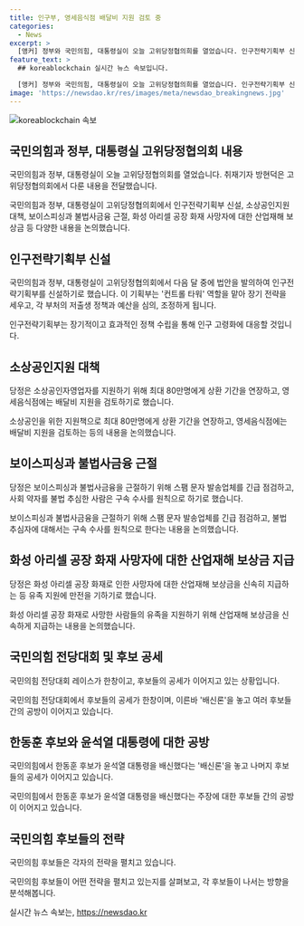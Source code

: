 ```yaml
---
title: 인구부, 영세음식점 배달비 지원 검토 중
categories:
  - News
excerpt: >
  [앵커] 정부와 국민의힘, 대통령실이 오늘 고위당정협의희를 열었습니다. 인구전략기획부 신설, 소상공인자영업자 지원 등 대책 발표. 보이스피싱과 불법사금융 근절을 위한 조치로 스팸 문자 발송업체 점검 등 결정. 국민의힘 내 한동훈 후보와 윤석열 대통령을 둘러싼 공세 속 전당대회 레이스 진행 중. 민주당 전 대표 이재명에 연임론 뚜렷. 최고위원 후보군 몰리며 명심 마케팅 진행 중.
feature_text: >
  ## koreablockchain 실시간 뉴스 속보입니다.

  [앵커] 정부와 국민의힘, 대통령실이 오늘 고위당정협의희를 열었습니다. 인구전략기획부 신설, 소상공인자영업자 지원 등 대책 발표. 보이스피싱과 불법사금융 근절을 위한 조치로 스팸 문자 발송업체 점검 등 결정. 국민의힘 내 한동훈 후보와 윤석열 대통령을 둘러싼 공세 속 전당대회 레이스 진행 중. 민주당 전 대표 이재명에 연임론 뚜렷. 최고위원 후보군 몰리며 명심 마케팅 진행 중.
image: 'https://newsdao.kr/res/images/meta/newsdao_breakingnews.jpg'
---
```


<p><img src="https://newsdao.kr/res/images/meta/newsdao_breakingnews.jpg" alt="koreablockchain 속보" /></p>

<h2 data-ke-size="size26">국민의힘과 정부, 대통령실 고위당정협의회 내용</h2>

<p>국민의힘과 정부, 대통령실이 오늘 고위당정협의회를 열었습니다. 취재기자 방현덕은 고위당정협의회에서 다룬 내용을 전달했습니다.</p>

<p data-ke-size="size16">국민의힘과 정부, 대통령실이 고위당정협의회에서 인구전략기획부 신설, 소상공인지원 대책, 보이스피싱과 불법사금융 근절, 화성 아리셀 공장 화재 사망자에 대한 산업재해 보상금 등 다양한 내용을 논의했습니다.</p>

<h2 data-ke-size="size26">인구전략기획부 신설</h2>

<p>국민의힘과 정부, 대통령실이 고위당정협의회에서 다음 달 중에 법안을 발의하여 인구전략기획부를 신설하기로 했습니다. 이 기획부는 '컨트롤 타워' 역할을 맡아 장기 전략을 세우고, 각 부처의 저출생 정책과 예산을 심의, 조정하게 됩니다.</p>

<p data-ke-size="size16">인구전략기획부는 장기적이고 효과적인 정책 수립을 통해 인구 고령화에 대응할 것입니다.</p>

<h2 data-ke-size="size26">소상공인지원 대책</h2>

<p>당정은 소상공인자영업자를 지원하기 위해 최대 80만명에게 상환 기간을 연장하고, 영세음식점에는 배달비 지원을 검토하기로 했습니다.</p>

<p data-ke-size="size16">소상공인을 위한 지원책으로 최대 80만명에게 상환 기간을 연장하고, 영세음식점에는 배달비 지원을 검토하는 등의 내용을 논의했습니다.</p>

<h2 data-ke-size="size26">보이스피싱과 불법사금융 근절</h2>

<p>당정은 보이스피싱과 불법사금융을 근절하기 위해 스팸 문자 발송업체를 긴급 점검하고, 사회 약자를 불법 추심한 사람은 구속 수사를 원칙으로 하기로 했습니다.</p>

<p data-ke-size="size16">보이스피싱과 불법사금융을 근절하기 위해 스팸 문자 발송업체를 긴급 점검하고, 불법 추심자에 대해서는 구속 수사를 원칙으로 한다는 내용을 논의했습니다.</p>

<h2 data-ke-size="size26">화성 아리셀 공장 화재 사망자에 대한 산업재해 보상금 지급</h2>

<p>당정은 화성 아리셀 공장 화재로 인한 사망자에 대한 산업재해 보상금을 신속히 지급하는 등 유족 지원에 만전을 기하기로 했습니다.</p>

<p data-ke-size="size16">화성 아리셀 공장 화재로 사망한 사람들의 유족을 지원하기 위해 산업재해 보상금을 신속하게 지급하는 내용을 논의했습니다.</p>

<h2 data-ke-size="size26">국민의힘 전당대회 및 후보 공세</h2>

<p>국민의힘 전당대회 레이스가 한창이고, 후보들의 공세가 이어지고 있는 상황입니다.</p>

<p data-ke-size="size16">국민의힘 전당대회에서 후보들의 공세가 한창이며, 이른바 '배신론'을 놓고 여러 후보들 간의 공방이 이어지고 있습니다.</p>

<h2 data-ke-size="size26">한동훈 후보와 윤석열 대통령에 대한 공방</h2>

<p>국민의힘에서 한동훈 후보가 윤석열 대통령을 배신했다는 '배신론'을 놓고 나머지 후보들의 공세가 이어지고 있습니다.</p>

<p data-ke-size="size16">국민의힘에서 한동훈 후보가 윤석열 대통령을 배신했다는 주장에 대한 후보들 간의 공방이 이어지고 있습니다.</p>

<h2 data-ke-size="size26">국민의힘 후보들의 전략</h2>

<p>국민의힘 후보들은 각자의 전략을 펼치고 있습니다.</p>

<p data-ke-size="size16">국민의힘 후보들이 어떤 전략을 펼치고 있는지를 살펴보고, 각 후보들이 나서는 방향을 분석해봅니다.</p>
실시간 뉴스 속보는, <a href="https://newsdao.kr" rel="dofollow">https://newsdao.kr</a>


